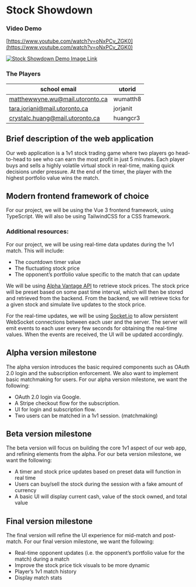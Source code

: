 # **Stock Showdown**
### Video Demo
[https://www.youtube.com/watch?v=oNxPCv_ZGK0](https://www.youtube.com/watch?v=oNxPCv_ZGK0)

[![Stock Showdown Demo Image Link](https://img.youtube.com/vi/oNxPCv_ZGK0/0.jpg)](https://www.youtube.com/watch?v=oNxPCv_ZGK0)

### The Players

| school email                    | utorid   |
| ------------------------------- | -------- |
| matthewwyne.wu@mail.utoronto.ca | wumatth8 |
| tara.jorjani@mail.utoronto.ca   | jorjanit |
| crystalc.huang@mail.utoronto.ca | huangcr3 |

## Brief description of the web application

Our web application is a 1v1 stock trading game where two players go head-to-head to see who can earn the most profit in just 5 minutes. Each player buys and sells a highly volatile virtual stock in real-time, making quick decisions under pressure. At the end of the timer, the player with the highest portfolio value wins the match.

## Modern frontend framework of choice

For our project, we will be using the Vue 3 frontend framework, using TypeScript. We will also be using TailwindCSS for a CSS framework.

### Additional resources:

For our project, we will be using real-time data updates during the 1v1 match.
This will include:

- The countdown timer value
- The fluctuating stock price
- The opponent’s portfolio value specific to the match that can update

We will be using [Alpha Vantage API](https://www.alphavantage.co/documentation/) to retrieve stock prices. The stock price will be preset based on some past time interval, which will then be stored and retrieved from the backend. From the backend, we will retrieve ticks for a given stock and simulate live updates to the stock price.

For the real-time updates, we will be using [Socket.io](http://Socket.io) to allow persistent WebSocket connections between each user and the server. The server will emit events to each user every few seconds for obtaining the real-time values. When the events are received, the UI will be updated accordingly.

## Alpha version milestone

The alpha version introduces the basic required components such as OAuth 2.0 login and the subscription enforcement. We also want to implement basic matchmaking for users. For our alpha version milestone, we want the following:

- OAuth 2.0 login via Google.
- A Stripe checkout flow for the subscription.
- UI for login and subscription flow.
- Two users can be matched in a 1v1 session. (matchmaking)

## Beta version milestone

The beta version will focus on building the core 1v1 aspect of our web app, and refining elements from the alpha. For our beta version milestone, we want the following:

- A timer and stock price updates based on preset data will function in real time
- Users can buy/sell the stock during the session with a fake amount of currency
- A basic UI will display current cash, value of the stock owned, and total value

## Final version milestone

The final version will refine the UI experience for mid-match and post-match. For our final version milestone, we want the following:

- Real-time opponent updates (i.e. the opponent’s portfolio value for the match) during a match
- Improve the stock price tick visuals to be more dynamic
- Player’s 1v1 match history
- Display match stats

